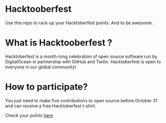 # Hacktooberfest

Use this repo to rack up your Hacktoberfest points. And to be awesome.

# What is Hacktooberfest ?
Hacktoberfest is a month-long celebration of open source software run by DigitalOcean in partnership with GitHub and Twilio. Hacktoberfest is open to everyone in our global community!

# How to participate?
You just need to make five contributions to open source before October 31 and can receive a free Hacktoberfest t-shirt.

Check your points [here](https://hacktoberfestchecker.herokuapp.com/)
